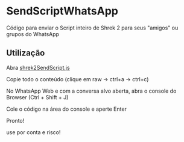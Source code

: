 # SendScriptWhatsApp

Código para enviar o Script inteiro de Shrek 2 para seus "amigos" ou grupos do WhatsApp

## Utilização

Abra [shrek2SendScript.js](https://github.com/mmalbr/SendScriptWhatsAppBR/blob/main/shrek2SendScript.js)

Copie todo o conteúdo (clique em raw -> ctrl+a -> ctrl+c)

No WhatsApp Web e com a conversa alvo aberta, abra o console do Browser (Ctrl + Shift + J)

Cole o código na área do console e aperte Enter

Pronto!

use por conta e risco!

